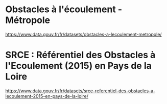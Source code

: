 # Obstacles à l'écoulement - Métropole
https://www.data.gouv.fr/fr/datasets/obstacles-a-lecoulement-metropole/

# SRCE : Référentiel des Obstacles à l'Ecoulement (2015) en Pays de la Loire

https://www.data.gouv.fr/fr/datasets/srce-referentiel-des-obstacles-a-lecoulement-2015-en-pays-de-la-loire/
